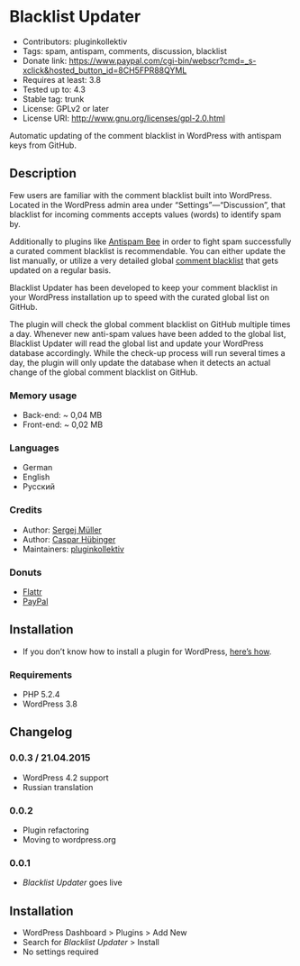 # Blacklist Updater #
* Contributors:      pluginkollektiv
* Tags:              spam, antispam, comments, discussion, blacklist
* Donate link:       https://www.paypal.com/cgi-bin/webscr?cmd=_s-xclick&hosted_button_id=8CH5FPR88QYML
* Requires at least: 3.8
* Tested up to:      4.3
* Stable tag:        trunk
* License:           GPLv2 or later
* License URI:       http://www.gnu.org/licenses/gpl-2.0.html
  

Automatic updating of the comment blacklist in WordPress with antispam keys from GitHub.


## Description ##

Few users are familiar with the comment blacklist built into WordPress. Located in the WordPress admin area under “Settings”—“Discussion”, that blacklist for incoming comments accepts values (words) to identify spam by.

Additionally to plugins like [Antispam Bee](https://wordpress.org/plugins/antispam-bee/) in order to fight spam successfully a curated comment blacklist is recommendable. You can either update the list manually, or utilize a very detailed global [comment blacklist](https://github.com/splorp/wordpress-comment-blacklist) that gets updated on a regular basis.

Blacklist Updater has been developed to keep your comment blacklist in your WordPress installation up to speed with the curated global list on GitHub.

The plugin will check the global comment blacklist on GitHub multiple times a day. Whenever new anti-spam values have been added to the global list, Blacklist Updater will read the global list and update your WordPress database accordingly. While the check-up process will run several times a day, the plugin will only update the database when it detects an actual change of the global comment blacklist on GitHub.

### Memory usage ###
* Back-end: ~ 0,04 MB
* Front-end: ~ 0,02 MB


### Languages ###
* German
* English
* Русский


### Credits ###
* Author: [Sergej Müller](https://sergejmueller.github.io/)
* Author: [Caspar Hübinger](http://glueckpress.com)
* Maintainers: [pluginkollektiv](http://pluginkollektiv.org/)

### Donuts ###
* [Flattr](https://flattr.com/thing/536e5e2d0ce8de72eccc08731a4514e6)
* [PayPal](https://www.paypal.com/cgi-bin/webscr?cmd=_s-xclick&hosted_button_id=ZAQUT9RLPW8QN)

## Installation ##
* If you don’t know how to install a plugin for WordPress, [here’s how](http://codex.wordpress.org/Managing_Plugins#Installing_Plugins).

### Requirements ###
* PHP 5.2.4
* WordPress 3.8

## Changelog ##

### 0.0.3 / 21.04.2015 ###
* WordPress 4.2 support
* Russian translation

### 0.0.2 ###
* Plugin refactoring
* Moving to wordpress.org

### 0.0.1 ###
* *Blacklist Updater* goes live


## Installation ##

* WordPress Dashboard > Plugins > Add New
* Search for *Blacklist Updater* > Install
* No settings required
